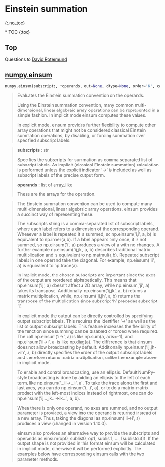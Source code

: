 # Einstein summation
{:.no_toc}

<nav markdown="1" class="toc-class">
* TOC
{:toc}
</nav>

## Top

Questions to [David Rotermund](mailto:davrot@uni-bremen.de)


## [numpy.einsum](https://numpy.org/doc/stable/reference/generated/numpy.einsum.html)

```python
numpy.einsum(subscripts, *operands, out=None, dtype=None, order='K', casting='safe', optimize=False)
```


> Evaluates the Einstein summation convention on the operands.
> 
> Using the Einstein summation convention, many common multi-dimensional, linear algebraic array operations can be represented in a simple fashion. In implicit mode einsum computes these values.
> 
> In explicit mode, einsum provides further flexibility to compute other array operations that might not be considered classical Einstein summation operations, by disabling, or forcing summation over specified subscript labels.
>
> 

> **subscripts** : str
> 
> Specifies the subscripts for summation as comma separated list of subscript labels. An implicit (classical Einstein summation) calculation is performed unless the explicit indicator ‘->’ is included as well as subscript labels of the precise output form.
> 
> **operands** : list of array_like
> 
> These are the arrays for the operation.

> The Einstein summation convention can be used to compute many multi-dimensional, linear algebraic array operations. einsum provides a succinct way of representing these.
>
> The subscripts string is a comma-separated list of subscript labels, where each label refers to a dimension of the corresponding operand. Whenever a label is repeated it is summed, so np.einsum('i,i', a, b) is equivalent to np.inner(a,b). If a label appears only once, it is not summed, so np.einsum('i', a) produces a view of a with no changes. A further example np.einsum('ij,jk', a, b) describes traditional matrix multiplication and is equivalent to np.matmul(a,b). Repeated subscript labels in one operand take the diagonal. For example, np.einsum('ii', a) is equivalent to np.trace(a).
> 
> In implicit mode, the chosen subscripts are important since the axes of the output are reordered alphabetically. This means that np.einsum('ij', a) doesn’t affect a 2D array, while np.einsum('ji', a) takes its transpose. Additionally, np.einsum('ij,jk', a, b) returns a matrix multiplication, while, np.einsum('ij,jh', a, b) returns the transpose of the multiplication since subscript ‘h’ precedes subscript ‘i’.
> 
> In explicit mode the output can be directly controlled by specifying output subscript labels. This requires the identifier ‘->’ as well as the list of output subscript labels. This feature increases the flexibility of the function since summing can be disabled or forced when required. The call np.einsum('i->', a) is like np.sum(a, axis=-1), and np.einsum('ii->i', a) is like np.diag(a). The difference is that einsum does not allow broadcasting by default. Additionally np.einsum('ij,jh->ih', a, b) directly specifies the order of the output subscript labels and therefore returns matrix multiplication, unlike the example above in implicit mode.
> 
> To enable and control broadcasting, use an ellipsis. Default NumPy-style broadcasting is done by adding an ellipsis to the left of each term, like np.einsum('...ii->...i', a). To take the trace along the first and last axes, you can do np.einsum('i...i', a), or to do a matrix-matrix product with the left-most indices instead of rightmost, one can do np.einsum('ij...,jk...->ik...', a, b).
> 
> When there is only one operand, no axes are summed, and no output parameter is provided, a view into the operand is returned instead of a new array. Thus, taking the diagonal as np.einsum('ii->i', a) produces a view (changed in version 1.10.0).
> 
> einsum also provides an alternative way to provide the subscripts and operands as einsum(op0, sublist0, op1, sublist1, ..., [sublistout]). If the output shape is not provided in this format einsum will be calculated in implicit mode, otherwise it will be performed explicitly. The examples below have corresponding einsum calls with the two parameter methods.


